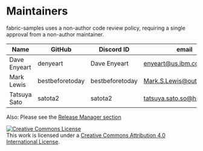 Maintainers
===========

fabric-samples uses a non-author code review policy, requiring a single approval from a non-author maintainer.

| Name                      | GitHub           | Discord ID       | email                               |
|---------------------------|------------------|------------------|-------------------------------------|
| Dave Enyeart              | denyeart         | Dave Enyeart     | enyeart@us.ibm.com                  |
| Mark Lewis                | bestbeforetoday  | bestbeforetoday  | Mark.S.Lewis@outlook.com            |
| Tatsuya Sato              | satota2          | satota2          | tatsuya.sato.so@hitachi.com         |

Also: Please see the [Release Manager section](https://github.com/hyperledger/fabric/blob/main/MAINTAINERS.md)

<a rel="license" href="http://creativecommons.org/licenses/by/4.0/"><img alt="Creative Commons License" style="border-width:0" src="https://i.creativecommons.org/l/by/4.0/88x31.png" /></a><br />This work is licensed under a <a rel="license" href="http://creativecommons.org/licenses/by/4.0/">Creative Commons Attribution 4.0 International License</a>.
